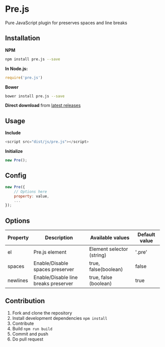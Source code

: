 # Pre.js
Pure JavaScript plugin for preserves spaces and line breaks


## Installation
**NPM**
```sh
npm install pre.js --save
```
**In Node.js:**
```js
require('pre.js')
```
**Bower**
```sh
bower install pre.js --save
```
**Direct download** from [latest releases](https://github.com/renjithvk/pre.js/releases)


## Usage
**Include**
```js
<script src="dist/js/pre.js"></script>
```
**Initialize**
```js
new Pre();
```

## Config
```js
new Pre({
    // Options here
    property: value,
    ...
});
```

## Options
| Property | Description                          | Available values          | Default value |
|----------|--------------------------------------|---------------------------|---------------|
| el       | Pre.js element                       | Element selector (string) | '.pre'        |
| spaces   | Enable/Disable spaces preserver      | true, false(boolean)      | false          |
| newlines  | Enable/Disable line breaks preserver | true, false (boolean)     | true          |

## Contribution
1. Fork and clone the repository
2. Install development dependencies ```npm install```
3. Contribute
4. Build ```npm run build```
5. Commit and push
6. Do pull request
